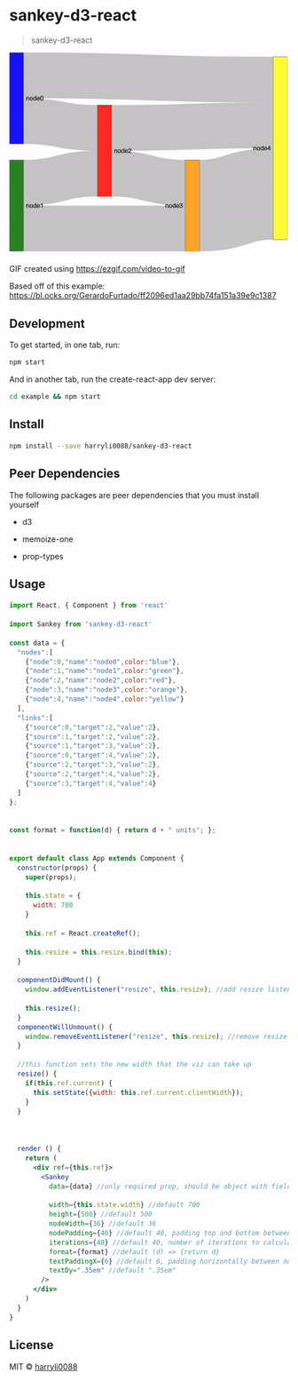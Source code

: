 # sankey-d3-react

> sankey-d3-react

![Demo](/example/sankey-d3-react.gif)

GIF created using https://ezgif.com/video-to-gif

Based off of this example: https://bl.ocks.org/GerardoFurtado/ff2096ed1aa29bb74fa151a39e9c1387

## Development

To get started, in one tab, run:
```bash
npm start
```

And in another tab, run the create-react-app dev server:
```bash
cd example && npm start
```


## Install

```bash
npm install --save harryli0088/sankey-d3-react
```

## Peer Dependencies
The following packages are peer dependencies that you must install yourself

- d3

- memoize-one

- prop-types


## Usage

```jsx
import React, { Component } from 'react'

import Sankey from 'sankey-d3-react'

const data = {
  "nodes":[
    {"node":0,"name":"node0",color:"blue"},
    {"node":1,"name":"node1",color:"green"},
    {"node":2,"name":"node2",color:"red"},
    {"node":3,"name":"node3",color:"orange"},
    {"node":4,"name":"node4",color:"yellow"}
  ],
  "links":[
    {"source":0,"target":2,"value":2},
    {"source":1,"target":2,"value":2},
    {"source":1,"target":3,"value":2},
    {"source":0,"target":4,"value":2},
    {"source":2,"target":3,"value":2},
    {"source":2,"target":4,"value":2},
    {"source":3,"target":4,"value":4}
  ]
};


const format = function(d) { return d + " units"; };


export default class App extends Component {
  constructor(props) {
    super(props);

    this.state = {
      width: 700
    }

    this.ref = React.createRef();

    this.resize = this.resize.bind(this);
  }

  componentDidMount() {
    window.addEventListener("resize", this.resize); //add resize listener

    this.resize();
  }
  componentWillUnmount() {
    window.removeEventListener("resize", this.resize); //remove resize listener
  }

  //this function sets the new width that the viz can take up
  resize() {
    if(this.ref.current) {
      this.setState({width: this.ref.current.clientWidth});
    }
  }



  render () {
    return (
      <div ref={this.ref}>
        <Sankey
          data={data} //only required prop, should be object with fields nodes and links

          width={this.state.width} //default 700
          height={500} //default 500
          nodeWidth={36} //default 36
          nodePadding={40} //default 40, padding top and bottom between the nodes
          iterations={40} //default 40, number of iterations to calculate sankey
          format={format} //default (d) => {return d}
          textPaddingX={6} //default 6, padding horizontally between node and text
          textDy=".35em" //default ".35em"
        />
      </div>
    )
  }
}
```

## License

MIT © [harryli0088](https://github.com/harryli0088)
